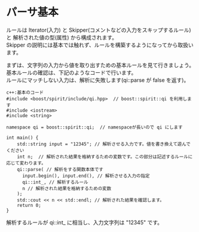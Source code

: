 # パーサ基本

  ルールは Iterator(入力) と Skipper(コメントなどの入力をスキップするルール) と 解析された値の型(属性) から構成されます。  
  Skipper の説明には基本では触れず、ルールを構築するようになってから取扱います。  

  まずは、文字列の入力から値を取り出すための基本ルールを見て行きましょう。基本ルールの確認は、下記のようなコードで行います。  
  ルールにマッチしない入力は、解析に失敗します(qi::parse が false を返す)。  

```
c++:基本のコード
#include <boost/spirit/include/qi.hpp>  // boost::spirit::qi を利用します
#include <iostream>
#include <string>

namespace qi = boost::spirit::qi;  // namespaceが長いので qi にします

int main() {
	std::string input = "12345"; // 解析させる入力です。値を書き換えて遊んでください
	int n;  // 解析された結果を格納するための変数です。この部分は記述するルールに応じて変わります。
	qi::parse( // 解析をする関数本体です
	  input.begin(), input.end(), // 解析させる入力の指定 
	  qi::int_, // 解析するルール
	  n // 解析された結果を格納するための変数
	); 
	std::cout << n << std::endl; // 解析された結果を確認します。
	return 0;
}
```
解析するルールが qi::int_ に相当し、入力文字列は "12345" です。


